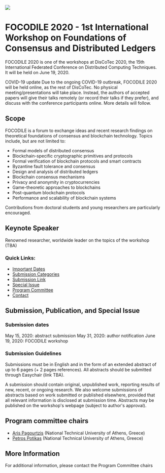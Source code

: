 [![](https://www.discotec.org/2020/discotec2020-banner.jpeg)](https://www.discotec.org/2020/)

# FOCODILE 2020 - 1st International Workshop on Foundations of Consensus and Distributed Ledgers

FOCODILE 2020 is one of the workshops at DisCoTec 2020, the 15th International Federated Conference on Distributed Computing Techniques. It will be held on June 19, 2020.

COVID-19 update
Due to the ongoing COVID-19 outbreak, FOCODILE 2020 will be held online, as the rest of DisCoTec. No physical meeting/presentations will take place. Instead, the authors of accepted papers will give their talks remotely (or record their talks if they prefer), and discuss with the conference participants online. More details will follow.

## Scope
FOCODILE is a forum to exchange ideas and recent research findings on theoretical foundations of consensus and blockchain technology. Topics include, but are not limited to:

* Formal models of distributed consensus
* Blockchain-specific cryptographic primitives and protocols
* Formal verification of blockchain protocols and smart contracts
* Byzantine fault tolerance and consensus
* Design and analysis of distributed ledgers
* Blockchain consensus mechanisms
* Privacy and anonymity in cryptocurrencies
* Game-theoretic approaches to blockchains
* Post-quantum blockchain protocols
* Performance and scalability of blockchain systems

Contributions from doctoral students and young researchers are particularly encouraged.

## Keynote Speaker
Renowned researcher, worldwide leader on the topics of the workshop (TBA)


### Quick Links:
* [Important Dates](https://www.discotec.org/2020/#important-dates)
* [Submission Categories](#submission-categories)
* [Submission Link](#submission-link)
* [Special Issue](#special-issue)
* [Program Committee](#program-committee-chairs)
* [Contact](#more-information)


## Submission, Publication, and Special Issue

### Submission dates
May 15, 2020: abstract submission
May 31, 2020: author notification
June 19, 2020: FOCODILE workshop


### Submission Guidelines
Submissions must be in English and in the form of an extended abstract of up to 6 pages (+ 2 pages references). All abstracts should be submitted through Easychair (link TBA).

A submission should contain original, unpublished work, reporting results of new, recent, or ongoing research. We also welcome submissions of abstracts based on work submitted or published elsewhere, provided that all relevant information is disclosed at submission time. Abstracts may be published on the workshop's webpage (subject to author's approval).

## Program committee chairs
* [Aris Pagourtzis](www.softlab.ntua.gr/~pagour/) (National Technical University of Athens, Greece)
* [Petros Potikas](www.softlab.ntua.gr/~ppotik/) (National Technical University of Athens, Greece)



## More Information
For additional information, please contact the Program Committee chairs